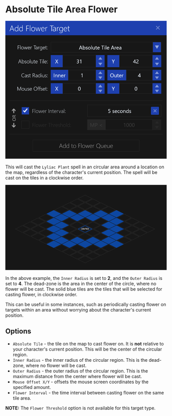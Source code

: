 # Absolute Tile Area Flower

![image](../screenshots/flower-target-absolute-tile-area.png)

This will cast the `Lyliac Plant` spell in an circular area around a location on the map, regardless of the character's current position.
The spell will be cast on the tiles in a clockwise order.

![image](../screenshots/tile-radius-example.png)

In the above example, the `Inner Radius` is set to **2**, and the `Outer Radius` is set to **4**.
The dead-zone is the area in the center of the circle, where no flower will be cast.
The solid blue tiles are the tiles that will be selected for casting flower, in clockwise order.

This can be useful in some instances, such as periodically casting flower on targets within an area without worrying about the character's current position.

## Options

- `Absolute Tile` - the tile on the map to cast flower on. It is **not** relative to your character's current position. This will be the center of the circular region.
- `Inner Radius` - the inner radius of the circular region. This is the dead-zone, where no flower will be cast.
- `Outer Radius` - the outer radius of the circular region. This is the maximum distance from the center where flower will be cast.
- `Mouse Offset X/Y` - offsets the mouse screen coordinates by the specified amount.
- `Flower Interval` - the time interval between casting flower on the same tile area.

**NOTE:** The `Flower Threshold` option is not available for this target type.
